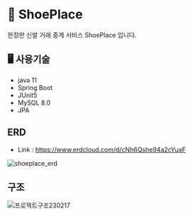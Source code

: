 # 👟 ShoePlace

한정판 신발 거래 중계 서비스 ShoePlace 입니다.

## 🖥️ 사용기술

- java 11
- Spring Boot
- JUnit5
- MySQL 8.0
- JPA

## ERD
- Link : https://www.erdcloud.com/d/cNh6Qshe94a2cYuaF

![shoeplace_erd](https://user-images.githubusercontent.com/48792664/218952771-a65ea3a5-f997-4ae6-bfae-f401b41433a9.png)

## 구조
![프로젝트구조230217](https://user-images.githubusercontent.com/48792664/219669096-cb784a85-aad3-428b-b493-2a818f23daf4.png)
